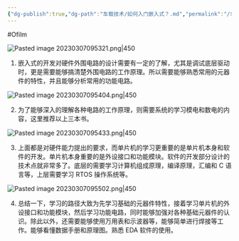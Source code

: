 ```yaml
---
{"dg-publish":true,"dg-path":"车载技术/如何入门嵌入式？.md","permalink":"/车载技术/如何入门嵌入式？/","created":"2022-07-10T15:43:19.000+08:00","updated":"2025-06-30T21:30:22.000+08:00"}
---
```


#Ofilm

![Pasted image 20230307095321.png|450](/img/user/0.Asset/resource/Pasted%20image%2020230307095321.png)

1. 嵌入式的开发对硬件外围电路的设计需要有一定的了解，尤其是调试底层驱动时，更是需要能够搞清楚外围电路的工作原理。所以需要能够熟悉常用的元器件的特性，并且能够分析常用的功能电路。

![Pasted image 20230307095404.png|450](/img/user/0.Asset/resource/Pasted%20image%2020230307095404.png)

2. 为了能够深入的理解各种电路的工作原理，则需要系统的学习模电和数电的内容，这里推荐以上三本书。

![Pasted image 20230307095433.png|450](/img/user/0.Asset/resource/Pasted%20image%2020230307095433.png)

3. 上面都是对硬件能力提出的要求，而单片机的学习更重要的是单片机本身和软件的开发。单片机本身重要的是外设接口和功能模块。软件的开发部分设计的技术点就非常多了。底层的需要学习计算机组成原理，编译原理，汇编和 C 语言等，上层需要学习 RTOS 操作系统等。

  ![Pasted image 20230307095502.png|450](/img/user/0.Asset/resource/Pasted%20image%2020230307095502.png)
  
4. 总结一下，学习的路径大致为先学习基础的元器件特性，接着学习单片机的外设接口和功能模块，然后学习功能电路，同时能够加强对各种基础元器件的认识。除此以外，还需要能够使用万用表和示波器等，能够简单进行焊接等工作。能够看懂数据手册和原理图。熟悉 EDA 软件的使用。

